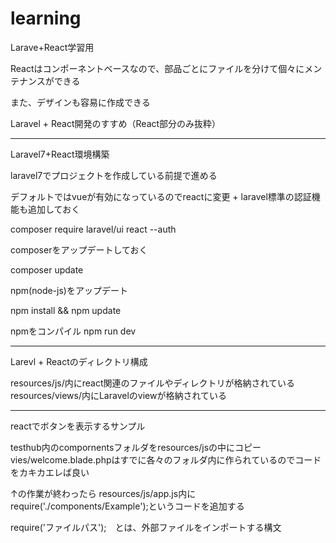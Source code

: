 # learning
Larave+React学習用

Reactはコンポーネントベースなので、部品ごとにファイルを分けて個々にメンテナンスができる

また、デザインも容易に作成できる


Laravel + React開発のすすめ（React部分のみ抜粋）


_____________________________________________________________________________

Laravel7+React環境構築

laravel7でプロジェクトを作成している前提で進める

デフォルトではvueが有効になっているのでreactに変更 + laravel標準の認証機能も追加しておく

composer require laravel/ui react --auth

composerをアップデートしておく

composer update

npm(node-js)をアップデート

npm install && npm update

npmをコンパイル
npm run dev

__________________________________________________________________________________

Larevl + Reactのディレクトリ構成

resources/js/内にreact関連のファイルやディレクトリが格納されている
resources/views/内にLaravelのviewが格納されている


___________________________________________________________________________________

reactでボタンを表示するサンプル

testhub内のcompornentsフォルダをresources/jsの中にコピー
vies/welcome.blade.phpはすでに各々のフォルダ内に作られているのでコードをカキカエレば良い

↑の作業が終わったら
resources/js/app.js内にrequire('./components/Example');というコードを追加する

require('ファイルパス');　とは、外部ファイルをインポートする構文


